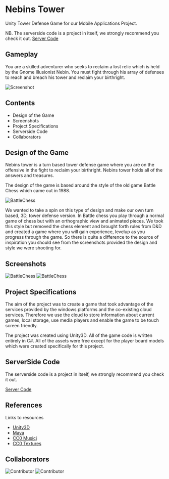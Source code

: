 # Nebins Tower
Unity Tower Defense Game for our Mobile Applications Project.

NB. The serverside code is a project in itself, we strongly recommend you check it out.
[Server Code](https://github.com/JohnMalmsteen/mobile-apps-server-code)

## Gameplay
You are a skilled adventurer who seeks to reclaim a lost relic which is held by the Gnome Illusionist Nebin. You must fight through his array of defenses to reach and breach his tower and reclaim your birthright.

![Screenshot](http://puu.sh/m5lto/724ae0777c.jpg)

## Contents

* Design of the Game
* Screenshots
* Project Specifications
* Serverside Code
* Collaborators

## Design of the Game

Nebins tower is a turn based tower defense game where you are on the offensive in the fight to reclaim your birthright. Nebins tower holds all of the answers and treasures.

The design of the game is based around the style of the old game Battle Chess which came out in 1988. 

![BattleChess](http://puu.sh/m5mBZ/96bb619504.png)

We wanted to take a spin on this type of design and make our own turn based, 3D, tower defense version. In Battle chess you play through a normal game of chess but with an orthographic view and animated pieces. We took this style but removed the chess element and brought forth rules from D&D and created a game where you will gain experience, levelup as you progress through the game. So there is quite a difference to the source of inspiration you should see from the screenshots provided the design and style we were shooting for.

## Screenshots

![BattleChess](http://puu.sh/m5lnm/d28a1f26a4.jpg)
![BattleChess](http://puu.sh/m5lpu/6bc3d5525e.jpg)

## Project Specifications

The aim of the project was to create a game that took advantage of the services provided by the windows platforms and the co-existing cloud services. Therefore we use the cloud to store information about current games, local storage, use media players and enable the game to be touch screen friendly.

The project was created using Unity3D. All of the game code is written entirely in C#. All of the assets were free except for the player board models which were created specifically for this project.

## ServerSide Code

The serverside code is a project in itself, we strongly recommend you check it out.

[Server Code](https://github.com/JohnMalmsteen/mobile-apps-server-code)

## References

Links to resources
* [Unity3D](https://unity3d.com/)
* [Maya](http://www.autodesk.com/products/maya/overview)
* [CC0 Musicj](http://incompetech.com/music/royalty-free/)
* [CC0 Textures](http://opengameart.org/)

## Collaborators

![Contributor](https://avatars1.githubusercontent.com/u/6676433?v=3&s=96)
![Contributor](https://avatars3.githubusercontent.com/u/7085486?v=3&s=96)
